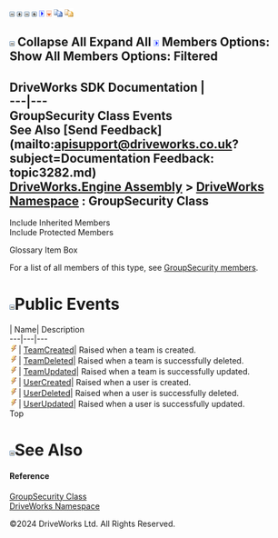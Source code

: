 ![](dotnetimages/collapse.gif) ![](dotnetimages/expand.gif) ![](dotnetimages/collapse.gif) ![](dotnetimages/expand.gif) ![](dotnetimages/drpdown.gif) ![](dotnetimages/drpdown_orange.gif) ![](dotnetimages/copycode.gif) ![](dotnetimages/copycodeHighlight.gif)

![](dotnetimages/collapse.gif) Collapse All Expand All ![](dotnetimages/drpdown.gif) Members Options: Show All  Members Options: Filtered   
---  
DriveWorks SDK Documentation  |   
---|---  
GroupSecurity Class Events   
See Also [Send Feedback](mailto:apisupport@driveworks.co.uk?subject=Documentation Feedback: topic3282.md)  
[DriveWorks.Engine Assembly](topic2156.md) > [DriveWorks Namespace](topic2159.md) : GroupSecurity Class  
---  
  
Include Inherited Members    
Include Protected Members    


Glossary Item Box

For a list of all members of this type, see [GroupSecurity members](topic3283.md).

# ![](dotnetimages/collapse.gif)Public Events

| Name| Description  
---|---|---  
![Public Event](dotnetimages/publicEvent.gif)| [TeamCreated](topic3339.md)| Raised when a team is created.   
![Public Event](dotnetimages/publicEvent.gif)| [TeamDeleted](topic3340.md)| Raised when a team is successfully deleted.   
![Public Event](dotnetimages/publicEvent.gif)| [TeamUpdated](topic3341.md)| Raised when a team is successfully updated.   
![Public Event](dotnetimages/publicEvent.gif)| [UserCreated](topic3342.md)| Raised when a user is created.   
![Public Event](dotnetimages/publicEvent.gif)| [UserDeleted](topic3343.md)| Raised when a user is successfully deleted.   
![Public Event](dotnetimages/publicEvent.gif)| [UserUpdated](topic3344.md)| Raised when a user is successfully updated.   
Top

# ![](dotnetimages/collapse.gif)See Also

#### Reference

[GroupSecurity Class](topic3282.md)   
[DriveWorks Namespace](topic2159.md)

©2024 DriveWorks Ltd. All Rights Reserved.
